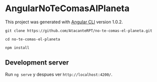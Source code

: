 # AngularNoTeComasAlPlaneta

This project was generated with [Angular CLI](https://github.com/angular/angular-cli) version 1.0.2.
```
git clone https://github.com/AtacanteRPT/no-te-comas-el-planeta.git
```
```
cd no-te-comas-el-planeta
```
```
npm install
```

## Development server

Run `ng serve`  y despues ver `http://localhost:4200/`. 
